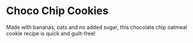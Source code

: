 # Choco Chip Cookies

 Made with bananas, oats and no added sugar, this chocolate chip oatmeal cookie recipe is quick and guilt-free!